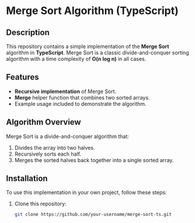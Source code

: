 # Merge Sort Algorithm (TypeScript)

## Description

This repository contains a simple implementation of the **Merge Sort** algorithm in **TypeScript**. Merge Sort is a classic divide-and-conquer sorting algorithm with a time complexity of **O(n log n)** in all cases.

## Features

- **Recursive implementation** of Merge Sort.
- **Merge** helper function that combines two sorted arrays.
- Example usage included to demonstrate the algorithm.

## Algorithm Overview

Merge Sort is a divide-and-conquer algorithm that:

1. Divides the array into two halves.
2. Recursively sorts each half.
3. Merges the sorted halves back together into a single sorted array.

## Installation

To use this implementation in your own project, follow these steps:

1. Clone this repository:
   ```bash
   git clone https://github.com/your-username/merge-sort-ts.git
   ```
